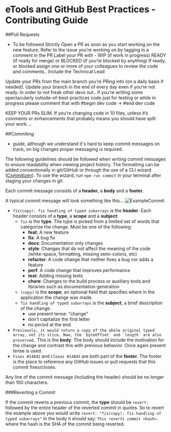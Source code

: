 # eTools and GitHub Best Practices - Contributing Guide

##Pull Requests

- To be followed Strictly
Open a PR as soon as you start working on the new feature,
Refer to the issue you’re working on by tagging in a comment in the PR
Label your PR with - WIP (if work in progress) READY (if ready for merge) or BLOCKED (if you’re blocked by anything)
If ready, or blocked assign one or more of your colleagues to review the code and comments.. Include the Technical Lead


Update your PRs from the main branch you’re PRing into (on a daily basis if needed).
Update your branch in the end of every day even if you’re not ready.
In order to not freak other devs out.. If you’re writing some spectacularly outside-of-best-practices code just for testing or while in progress please comment that with #begin dev code -> #end dev code


KEEP YOUR PRs SLIM. If you’re changing code in 10 files, unless it’s comments or enhancements that probably means you should have split your work….


##Commiting

- guide, although we understand it's hard to keep commit messages on track, on big changes proper messaging is required.

The following guidelines should be followed when writing commit messages to ensure readability when viewing project history. The formatting can be added conventionally in git/GitHub or through the use of a CLI wizard ([Commitizen](https://github.com/commitizen/cz-cli)). To use the wizard, run `npm run commit` in your terminal after staging your changes in git.

Each commit message consists of a **header**, a **body** and a **footer**.

A typical commit message will look something like this... ![ExampleCommit](http://i.imgur.com/9SwquPt.png)
* `fix(copy): fix handling of typed subarrays` is the **header**. Each header consists of a **type**, a **scope** and a **subject**:
  * `fix` is the **type**. The type is picked from a limited set of words that categorize the change. Must be one of the following:
    * **feat**: A new feature
    * **fix**: A bug fix
    * **docs**: Documentation only changes
    * **style**: Changes that do not affect the meaning of the code (white-space, formatting, missing
      semi-colons, etc)
    * **refactor**: A code change that neither fixes a bug nor adds a feature
    * **perf**: A code change that improves performance
    * **test**: Adding missing tests
    * **chore**: Changes to the build process or auxiliary tools and libraries such as documentation
      generation
  * `(copy)` is the **scope**, an optional field that specifies where in the application the change was made.
  * `fix handling of typed subarrays` is the **subject**, a brief description of the change.
    * use present tense: "change"
    * don't capitalize the first letter
    * no period at the end
* ``Previously, it would return a copy of the whole original typed array, not its slice. Now, the `byteOffset` and `length` are also preserved.`` This is the **body**. The body should include the motivation for the change and contrast this with previous behavior. Once again present tense is used.
* `Fixes #14842` and `Closes #14845` are both part of the **footer**. The footer is the place to
reference any GitHub issues or pull requests that this commit fixes/closes.

Any line of the commit message (including the header) should be no longer than 100 characters.

###Reverting a Commit

If the commit reverts a previous commit, the **type** should be `revert: ` followed by the entire header of the reverted commit in quotes. So to revert the example above you would write `revert: "fix(copy): fix handling of typed subarrays"`
In the body it should say: `This reverts commit <hash>.` where the hash is the SHA of the commit being reverted.
